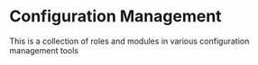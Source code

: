 # Configuration Management
This is a collection of roles and modules in various configuration management tools
